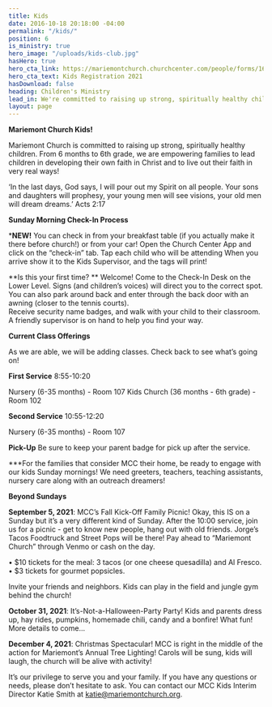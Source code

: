 ```yaml
---
title: Kids
date: 2016-10-18 20:18:00 -04:00
permalink: "/kids/"
position: 6
is_ministry: true
hero_image: "/uploads/kids-club.jpg"
hasHero: true
hero_cta_link: https://mariemontchurch.churchcenter.com/people/forms/161980
hero_cta_text: Kids Registration 2021
hasDownload: false
heading: Children's Ministry
lead_in: We're committed to raising up strong, spiritually healthy children.
layout: page
---
```


**Mariemont Church Kids!**

Mariemont Church is committed to raising up strong, spiritually healthy children. From 6 months to 6th grade, we are empowering families to lead children in developing their own faith in Christ and to live out their faith in very real ways!

‘In the last days, God says, I will pour out my Spirit on all people. Your sons and daughters will prophesy, your young men will see visions, your old men will dream dreams.’    Acts 2:17

**Sunday Morning Check-In Process**

***NEW!**  You can check in from your breakfast table (if you actually make it there before church!) or from your car!  Open the Church Center App and click on the “check-in” tab.  Tap each child who will be attending When you arrive show it to the Kids Supervisor, and the tags will print!

**Is this your first time? ** Welcome!  Come to the Check-In Desk on the Lower Level.  Signs (and children’s voices) will direct you to the correct spot.  You can also park around back and enter through the back door with an awning (closer to the tennis courts).   
Receive security name badges, and walk with your child to their classroom. A friendly supervisor is on hand to help you find your way.

**Current Class Offerings**

As we are able, we will be adding classes.  Check back to see what’s going on!
 
**First Service** 8:55-10:20

Nursery (6-35 months) - Room 107 
Kids Church (36 months - 6th grade) - Room 102

**Second Service** 10:55-12:20 

Nursery (6-35 months) - Room 107

**Pick-Up**
Be sure to keep your parent badge for pick up after the service.

***For the families that consider MCC their home, be ready to engage with our kids Sunday mornings!  We need greeters, teachers, teaching assistants, nursery care along with an outreach dreamers!

**Beyond Sundays**

**September 5, 2021**:  MCC’s Fall Kick-Off Family Picnic! 
Okay, this IS on a Sunday but it’s a very different kind of Sunday.  After the 10:00 service, join us for a picnic - get to know new people, hang out with old friends.  Jorge’s Tacos Foodtruck and Street Pops will be there! Pay ahead to “Mariemont Church” through Venmo or cash on the day.

• $10 tickets for the meal: 3 tacos (or one cheese quesadilla) and Al Fresco.
• $3 tickets for gourmet popsicles.

Invite your friends and neighbors. Kids can play in the field and jungle gym behind the church!
 
**October 31, 2021**:  It’s-Not-a-Halloween-Party Party!
Kids and parents dress up, hay rides, pumpkins, homemade chili, candy and a bonfire!  What fun!  More details to come...

**December 4, 2021**:  Christmas Spectacular!
MCC is right in the middle of the action for Mariemont’s Annual Tree Lighting!  Carols will be sung, kids will laugh, the church will be alive with activity! 


It’s our privilege to serve you and your family. If you have any questions or needs, please don’t hesitate to ask. You can contact our MCC Kids Interim Director Katie Smith at [katie@mariemontchurch.org](katie@mariemontchurch.org).
